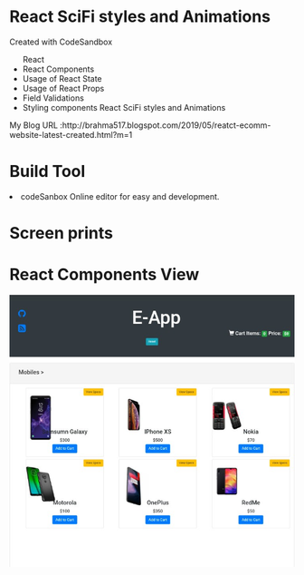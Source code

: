# React SciFi styles and Animations
Created with CodeSandbox

<ul> React 
<li> React Components</li>
<li> Usage of React State</li>
<li> Usage of React Props</li>
<li> Field Validations</li>
<li> Styling components React SciFi styles and Animations</li>
</ul>
My Blog URL :http://brahma517.blogspot.com/2019/05/reatct-ecomm-website-latest-created.html?m=1


  
  # Build Tool
  <li> codeSanbox Online editor for easy and development.</li>
  
   # Screen prints 
  # React Components View
  ![Capture-1](https://github.com/Brahmaiah-Rayalla/Reatct-Ecomm-Website-1/blob/master/IMG_20190527_174614.jpg)


  
  

  

  
 
  
  
  


  
